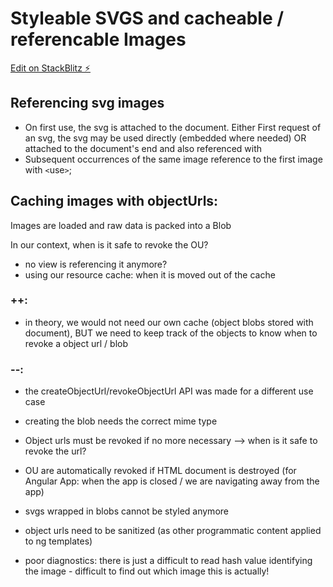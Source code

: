 # Styleable SVGS and cacheable / referencable Images

[Edit on StackBlitz ⚡️](https://stackblitz.com/edit/angular-ivy-rbyhxs)

## Referencing svg images <use/>

- On first use, the svg is attached to the document. Either First request of an svg, the svg may be used directly (embedded where needed) OR attached to the document's end and also referenced with <use>
- Subsequent occurrences of the same image reference to the first image with `<`use`>`;

## Caching images with objectUrls:

Images are loaded and raw data is packed into a Blob

In our context, when is it safe to revoke the OU?

- no view is referencing it anymore?
- using our resource cache: when it is moved out of the cache

### ++:

- in theory, we would not need our own cache (object blobs stored with document), BUT
  we need to keep track of the objects to know when to revoke a object url / blob

### --:

- the createObjectUrl/revokeObjectUrl API was made for a different use case

- creating the blob needs the correct mime type

- Object urls must be revoked if no more necessary --> when is it safe to revoke the url?

- OU are automatically revoked if HTML document is destroyed (for Angular App: when the app is closed / we are navigating away from the app)

- svgs wrapped in blobs cannot be styled anymore

- object urls need to be sanitized (as other programmatic content applied to ng templates)

- poor diagnostics: there is just a difficult to read hash value identifying the image - difficult to find out which image this is actually!
